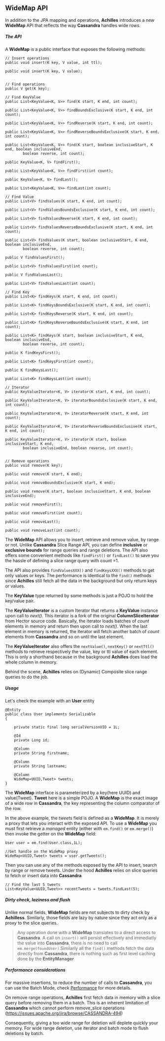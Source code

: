 ## WideMap API


 In addition to the JPA mapping and operations, **Achilles** introduces a new **WideMap** API that reflects the way **Cassandra** 
 handles wide rows.

##### The API
 
 A **WideMap** is a public interface that exposes the following methods:
 
	// Insert operations
	public void insert(K key, V value, int ttl);

	public void insert(K key, V value);
	
	
	// Find operations
	public V get(K key);

	// Find KeyValue
	public List<KeyValue<K, V>> find(K start, K end, int count);

	public List<KeyValue<K, V>> findBoundsExclusive(K start, K end, int count);

	public List<KeyValue<K, V>> findReverse(K start, K end, int count);

	public List<KeyValue<K, V>> findReverseBoundsExclusive(K start, K end, int count);

	public List<KeyValue<K, V>> find(K start, boolean inclusiveStart, K end, boolean inclusiveEnd,
			boolean reverse, int count);

	public KeyValue<K, V> findFirst();

	public List<KeyValue<K, V>> findFirst(int count);

	public KeyValue<K, V> findLast();

	public List<KeyValue<K, V>> findLast(int count);

	// Find Value
	public List<V> findValues(K start, K end, int count);

	public List<V> findValuesBoundsExclusive(K start, K end, int count);

	public List<V> findValuesReverse(K start, K end, int count);

	public List<V> findValuesReverseBoundsExclusive(K start, K end, int count);

	public List<V> findValues(K start, boolean inclusiveStart, K end, boolean inclusiveEnd,
			boolean reverse, int count);

	public V findValuesFirst();

	public List<V> findValuesFirst(int count);

	public V findValuesLast();

	public List<V> findValuesLast(int count);

	// Find Key
	public List<K> findKeys(K start, K end, int count);

	public List<K> findKeysBoundsExclusive(K start, K end, int count);

	public List<K> findKeysReverse(K start, K end, int count);

	public List<K> findKeysReverseBoundsExclusive(K start, K end, int count);

	public List<K> findKeys(K start, boolean inclusiveStart, K end, boolean inclusiveEnd,
			boolean reverse, int count);

	public K findKeysFirst();

	public List<K> findKeysFirst(int count);

	public K findKeysLast();

	public List<K> findKeysLast(int count);
	
	// Iterator
	public KeyValueIterator<K, V> iterator(K start, K end, int count);

	public KeyValueIterator<K, V> iteratorBoundsExclusive(K start, K end, int count);

	public KeyValueIterator<K, V> iteratorReverse(K start, K end, int count);

	public KeyValueIterator<K, V> iteratorReverseBoundsExclusive(K start, K end, int count);

	public KeyValueIterator<K, V> iterator(K start, boolean inclusiveStart, K end,
			boolean inclusiveEnd, boolean reverse, int count);

			
	// Remove operations		
	public void remove(K key);

	public void remove(K start, K end);

	public void removeBoundsExclusive(K start, K end);

	public void remove(K start, boolean inclusiveStart, K end, boolean inclusiveEnd);

	public void removeFirst();

	public void removeFirst(int count);
	
	public void removeLast();

	public void removeLast(int count);	

 The **WideMap** API allows you to insert, retrieve and remove value, by range or not. Unlike **Cassandra** Slice Range
 API, you can define **inclusive** or **exclusive bounds** for range queries and range deletions. The API also offers
 some convenient methods like `findFirst()` or `findLast()` to save you the hassle of defining a slice range query with count
 =1.
 
 The API also provides `findValuesXXX()` and `findKeysXXX()` methods to get only values or keys. The performance is identical
 to the `find()` methods since **Achilles** still fetch all the data in the background but only return keys or values.

 The **KeyValue** type returned by some methods is just a POJO to hold the key/value pair.

 The **KeyValueIterator** is a custom Iterator that returns a **KeyValue** instance upon call to *next()*. This iterator
 is a fork of the original **ColumnSliceIterator** from Hector source code. Basically, the iterator loads batches of *count*
 elements in memory and return then upon call to *next()*. When the last element in memory is returned, the iterator will
 fetch another batch of *count* elements from **Cassandra** and so on until the last element.
 
 The **KeyValueIterator** also offers the `nextValue()`, `nextKey()` or `nextTtl()` methods to retrieve respectively the value,
 key or ttl value of each element. This is only a shorthand because in the background **Achilles** does load the whole
 column in memory.
 
 Behind the scene, **Achilles** relies on (Dynamic) Composite slice range queries to do the job.
 
##### Usage 

 Let's check the example with an **User** entity
 
    @Entity 
	public class User implements Serializable
	{

		private static final long serialVersionUID = 1L;

		@Id
		private Long id;

		@Column
		private String firstname;

		@Column
		private String lastname; 
		
		@Column
		WideMap<UUID,Tweet> tweets;
	}		

 The **WideMap** interface is parameterized by a key(here UUID) and value(Tweet). **Tweet** here is a simple POJO. A 
 **WideMap** is the exact image of a wide row in **Cassandra**, the key representing the column comparator of the row.
 
 In the above example, the *tweets* field is defined as a **WideMap**. It is merely a proxy that lets you interact
 with the exposed API. To use a **WideMap** you must first retrieve a *managed* entity (either with `em.find()` or 
 `em.merge()`) then invoke the getter on the **WideMap** field:
 
	User user = em.find(User.class,1L);
	
	//Get handle on the WideMap proxy
	WideMap<UUID,Tweet> tweets = user.getTweets();
	
 Then you can use any of the methods exposed by the API to insert, search by range or remove tweets. Under the hood
 **Achilles** relies on slice queries to fetch or insert data into **Cassandra** 
 

	// Find the last 5 tweets
	List<KeyValue<UUID,Tweet>> recentTweets = tweets.findLast(5);
 
##### Dirty check, laziness and flush  
 
 Unlike normal fields, **WideMap** fields are not subjects to dirty check by **Achilless**. Similarly, those fields are
 lazy by nature since they act only as a proxy to the slice queries.
 
>	Any operation done with a **WideMap** translates to a direct access to **Cassandra**. A call on `insert()` will persist
	effectively and immediatly the value into **Cassandra**, there is no need to call `em.merge(foundUser)`.Similarly all 
	the `find()` methods fetch the data directly from **Cassandra**, there is nothing such as first level caching done by 
	the **EntityManager**


##### Performance considerations
	
 For massive insertions, to reduce the number of calls to **Cassandra**, you can use the Batch Mode, check [Performance][perf]
 for more details.
 
 On remove range operations, **Achilles** first fetch data in memory with a slice query before removing them in a batch. This
 is an inherent limitation of **Cassandra** which cannot perform remove_slice operations (https://issues.apache.org/jira/browse/CASSANDRA-494)
 
 Consequently, giving a too wide range for deletion will deplete quickly your memory. For wide range deletion, use iterator 
 and batch mode to flush deletions by batch.
 
[perf]:  /documentation/performance.markdown